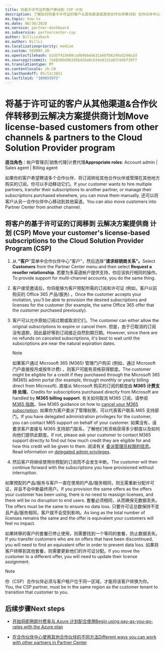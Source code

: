 ```yaml
---
title: 将基于许可证的客户移动到 CSP 计划
description: 了解如何将基于许可证的客户从其他渠道或其他合作伙伴移动到 合作伙伴中心 中的 云解决方案提供商 (CSP) 计划。
ms.topic: how-to
ms.date: 06/30/2020
ms.service: partner-dashboard
ms.subservice: partnercenter-csp
author: BillLinzbach
ms.author: BillLi
ms.localizationpriority: medium
ms.custom: SEOMAY.20
ms.openlocfilehash: b1d5f415680cad8466da631a68fb6249a5298a2d
ms.sourcegitcommit: 7a6836bd962d5b426a8cb34a9132a87cbbbf39f7
ms.translationtype: MT
ms.contentlocale: zh-CN
ms.lasthandoff: 05/13/2021
ms.locfileid: "109855975"
---
```

# <a name="move-license-based-customers-from-other-channels--partners-to-the-cloud-solution-provider-program"></a><span data-ttu-id="bf81c-103">将基于许可证的客户从其他渠道&合作伙伴转移到云解决方案提供商计划</span><span class="sxs-lookup"><span data-stu-id="bf81c-103">Move license-based customers from other channels & partners to the Cloud Solution Provider program</span></span>

<span data-ttu-id="bf81c-104">**适当角色**：帐户管理员|销售代理|计费代理</span><span class="sxs-lookup"><span data-stu-id="bf81c-104">**Appropriate roles**: Account admin | Sales agent | Billing agent</span></span>

<span data-ttu-id="bf81c-105">如果你的客户希望聘请多个合作伙伴、将订阅转给其他合作伙伴或管理在其他地方购买的订阅，你可以手动移动它们。</span><span class="sxs-lookup"><span data-stu-id="bf81c-105">If your customer wants to hire multiple partners, transfer their subscriptions to another partner, or manage their subscriptions purchased elsewhere, you can move them manually.</span></span> <span data-ttu-id="bf81c-106">还可以将客户从另一合作伙伴中心移动到其他渠道。</span><span class="sxs-lookup"><span data-stu-id="bf81c-106">You can also move customers into Partner Center from another channel.</span></span>

## <a name="move-your-customers-license-based-subscriptions-to-the-cloud-solution-provider-program-csp"></a><span data-ttu-id="bf81c-107">将客户的基于许可证的订阅移到 云解决方案提供商 计划 (CSP) </span><span class="sxs-lookup"><span data-stu-id="bf81c-107">Move your customer's license-based subscriptions to the Cloud Solution Provider Program (CSP)</span></span>

1. <span data-ttu-id="bf81c-108">从 **"客户**"菜单中合作伙伴中心"客户"，然后选择"**请求经销商关系"。**</span><span class="sxs-lookup"><span data-stu-id="bf81c-108">Select **Customers** from the Partner Center menu and then select **Request a reseller relationship**.</span></span> <span data-ttu-id="bf81c-109">若要为多渠道帐户提供支持，你应该执行相同的操作。</span><span class="sxs-lookup"><span data-stu-id="bf81c-109">To provide support for multi-channel accounts, you do the same thing.</span></span>

2. <span data-ttu-id="bf81c-110">客户接受邀请后，你将能够为客户预配所需的订阅和许可证 (例如，客户以前购买的 Office 365 产品/服务) 。</span><span class="sxs-lookup"><span data-stu-id="bf81c-110">Once the customer accepts your invitation, you'll be able to provision the desired subscriptions and licenses for the customer (for example, the same Office 365 offer that the customer purchased previously).</span></span>

3. <span data-ttu-id="bf81c-111">客户可以允许原始订阅过期或取消它们。</span><span class="sxs-lookup"><span data-stu-id="bf81c-111">The customer can either allow the original subscriptions to expire or cancel them.</span></span> <span data-ttu-id="bf81c-112">但是，由于已取消的订阅没有退款，因此最好等到订阅接近自然到期日期。</span><span class="sxs-lookup"><span data-stu-id="bf81c-112">However, since there are no refunds on canceled subscriptions, it's best to wait until the  subscriptions are near the natural expiration dates.</span></span>


   >[!NOTE]
   ><span data-ttu-id="bf81c-113">如果客户通过 Microsoft 365 (M365) 管理门户购买 (例如，通过 Microsoft 门户直接按月或按年计费) ，则客户可能有资格获得额度。</span><span class="sxs-lookup"><span data-stu-id="bf81c-113">The customer might be eligible for a credit if they purchased through the Microsoft 365 (M365) admin portal (for example, through monthly or yearly billing direct from Microsoft).</span></span> <span data-ttu-id="bf81c-114">直接从 Microsoft 购买的订阅的额度由 **M365 计费支持 处理**。</span><span class="sxs-lookup"><span data-stu-id="bf81c-114">Credits for subscriptions purchased directly from Microsoft are handled by **M365 billing support**.</span></span> <span data-ttu-id="bf81c-115">有关如何取消 M365 订阅，请参阅 [M365 指南](/microsoft-365/commerce/subscriptions/cancel-your-subscription)。</span><span class="sxs-lookup"><span data-stu-id="bf81c-115">See M365 guidance on how to [cancel your M365 subscription](/microsoft-365/commerce/subscriptions/cancel-your-subscription).</span></span> <span data-ttu-id="bf81c-116">如果你为客户委派了管理权限，可以代表客户联系 M65 支持部门。</span><span class="sxs-lookup"><span data-stu-id="bf81c-116">If you have delegated administration privileges for the customer, you can contact M65 support on behalf of your customer.</span></span> <span data-ttu-id="bf81c-117">如果没有，请要求客户直接与 M365 支持部门联系，了解他们有资格获得多少额度以及如何向他们提供此额度。</span><span class="sxs-lookup"><span data-stu-id="bf81c-117">If not, please ask your customer to contact M365 support directly to find out how much credit they are eligible for and how this credit will be given to them.</span></span> <span data-ttu-id="bf81c-118">阅读有关 [委派管理员权限的信息](customers-revoke-admin-privileges.md)。</span><span class="sxs-lookup"><span data-stu-id="bf81c-118">Read information on [delegated admin privileges](customers-revoke-admin-privileges.md).</span></span>


4. <span data-ttu-id="bf81c-119">然后客户将继续使用你预配的订阅而不会发生中断。</span><span class="sxs-lookup"><span data-stu-id="bf81c-119">The customer will then continue forward with the subscriptions you have provisioned without interruption.</span></span>

<span data-ttu-id="bf81c-120">如果预配的产品/服务与客户一直在使用的产品/服务相同，则无需重新分配许可证，并且不会中断最终用户。</span><span class="sxs-lookup"><span data-stu-id="bf81c-120">If you provision the same offers as the offers your customer has been using, there is no need to reassign licenses, and there will be no disruption to end users.</span></span> <span data-ttu-id="bf81c-121">套餐必须相同，从而确保无数据丢失。</span><span class="sxs-lookup"><span data-stu-id="bf81c-121">The offers must be the same to ensure no data loss.</span></span> <span data-ttu-id="bf81c-122">只要许可证总数保持不变且产品/服务相同，客户就不会受到影响。</span><span class="sxs-lookup"><span data-stu-id="bf81c-122">As long as the total number of licenses remains the same and the offer is equivalent your customers will feel no impact.</span></span>

<span data-ttu-id="bf81c-123">如果转移的客户的套餐已停止使用，则需要找到一个等同的套餐，防止数据丢失。</span><span class="sxs-lookup"><span data-stu-id="bf81c-123">If you transfer customers who are on offers that have been discontinued, you will need to find an equivalent offer in order to prevent data loss.</span></span> <span data-ttu-id="bf81c-124">如果将客户转移到其他套餐，则需要更新他们的许可证分配。</span><span class="sxs-lookup"><span data-stu-id="bf81c-124">If you move the customer to a different offer, you will need to update their license assignment.</span></span>

>[!NOTE]
> <span data-ttu-id="bf81c-125">你（CSP）合作伙伴必须与客户租户位于同一区域，才能将该客户转换为你。</span><span class="sxs-lookup"><span data-stu-id="bf81c-125">You, the CSP partner, must be in the same region as the customer tenant to transition that customer to you.</span></span>

## <a name="next-steps"></a><span data-ttu-id="bf81c-126">后续步骤</span><span class="sxs-lookup"><span data-stu-id="bf81c-126">Next steps</span></span>

- [<span data-ttu-id="bf81c-127">开始将即用即付费率与 Azure 计划配合使用</span><span class="sxs-lookup"><span data-stu-id="bf81c-127">Begin using pay-as-you-go-rates with the Azure plan</span></span>](azure-plan-get-started.md)
 

- [<span data-ttu-id="bf81c-128">在合作伙伴中心使用其他合作伙伴的不同方法</span><span class="sxs-lookup"><span data-stu-id="bf81c-128">Different ways you can work with other partners in Partner Center</span></span>](work-with-other-partners.md)